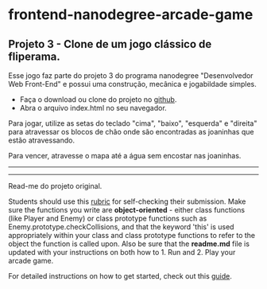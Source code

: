 frontend-nanodegree-arcade-game
===============================

## Projeto 3 - Clone de um jogo clássico de fliperama.

Esse jogo faz parte do projeto 3 do programa nanodegree "Desenvolvedor Web Front-End" e possui uma construção, mecânica e jogabildade simples. 
- Faça o download ou clone do projeto no [github](https://github.com/carolinne/frontend-nanodegree-arcade-game).
- Abra o arquivo index.html no seu navegador.

Para jogar, utilize as setas do teclado "cima", "baixo", "esquerda" e "direita" para atravessar os blocos de chão onde são encontradas as joaninhas que estão atravessando.

Para vencer, atravesse o mapa até a água sem encostar nas joaninhas.

-------------
-------------

Read-me do projeto original.

Students should use this [rubric](https://review.udacity.com/#!/projects/2696458597/rubric) for self-checking their submission. Make sure the functions you write are **object-oriented** - either class functions (like Player and Enemy) or class prototype functions such as Enemy.prototype.checkCollisions, and that the keyword 'this' is used appropriately within your class and class prototype functions to refer to the object the function is called upon. Also be sure that the **readme.md** file is updated with your instructions on both how to 1. Run and 2. Play your arcade game.

For detailed instructions on how to get started, check out this [guide](https://docs.google.com/document/d/1v01aScPjSWCCWQLIpFqvg3-vXLH2e8_SZQKC8jNO0Dc/pub?embedded=true).


